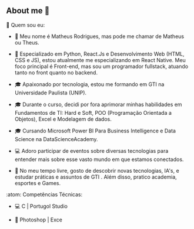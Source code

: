 ## About me 👋

🤔 Quem sou eu:

- 🤝 Meu nome é Matheus Rodrigues, mas pode me chamar de Matheus ou Theus.

- 🔭 Especializado em Python, React.Js e Desenvolvimento Web (HTML, CSS e JS), estou atualmente me especializando em React Native. Meu foco principal é Front-end, mas sou um programador fullstack, atuando tanto no front quanto no backend.

- 🎓 Apaixonado por tecnologia, estou me formando em GTI na Universidade Paulista (UNIP).

- 🎓 Durante o curso, decidi por fora aprimorar minhas habilidades em Fundamentos de TI: Hard e Soft, POO (Programação Orientada a Objetos), Excel e Modelagem de dados.

- 🎓 Cursando Microsoft Power BI Para Business Intelligence e Data Science na DataScienceAcademy.

- 💻 Adoro participar de eventos sobre diversas tecnologias para entender mais sobre esse vasto mundo em que estamos conectados.

- 📱 No meu tempo livre, gosto de descobrir novas tecnologias, IA's, e estudar práticas e assuntos de GTI . Além disso, pratico academia, esportes e Games.

:atom: Competências Técnicas:
- 💻  C | Portugol Studio

- 🎨  Photoshop | Exce

